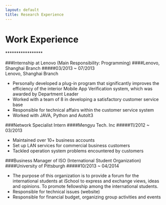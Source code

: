 ```yaml
---
layout: default
title: Research Experience
---
```


<h1> Work Experience </h1>
*****************

###Internship at Lenovo (Main Responsibility: Programming)
####Lenovo, Shanghai Branch
#####03/2013 ~ 07/2013  
Lenovo, Shanghai Branch  
- Personally developed a plug-in program that significantly improves the efficiency of the interior Mobile App Verification system, which was awarded by Department Leader  
- Worked with a team of 8 in developing a satisfactory customer service base  
- Responsible for technical affairs within the customer service system  
- Worked with JAVA, Python and AutoIt3  

###Network Specialist Intern
####Mengyu Tech. Inc
#####11/2012 ~ 03/2013  
- Maintained over 10+ business accounts  
- Set up LAN services for commercial business customers  
- Tackled operation system problems encountered by customers  

###Business Manager of ISO (International Student Organization)
####University of Pittsburgh
#####10/2013 ~ 04/2014
- The purpose of this organization is to provide a forum for the international students at iSchool to express and exchange views, ideas and opinions. To promote fellowship among the international students.   
- Responsible for technical issues (website)  
- Responsible for financial budget, organizing group activities and events
